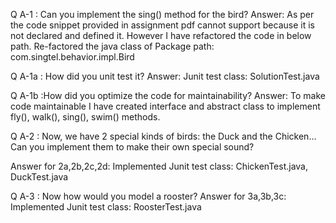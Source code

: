Q A-1 : Can you implement the sing() method for the bird?
Answer: As per the code snippet provided in assignment pdf cannot support because it is not declared and defined it. However I have refactored the code in below path.
	Re-factored the java class of Package path:	com.singtel.behavior.impl.Bird
		
Q A-1a : How did you unit test it?
Answer:	Junit test class: SolutionTest.java

Q A-1b :How did you optimize the code for maintainability? 
Answer: To make code maintainable I have created interface and abstract class to implement fly(), walk(), sing(), swim() methods.


Q A-2 : Now, we have 2 special kinds of birds: the Duck and the Chicken... Can you implement them to make their own special sound?

Answer for 2a,2b,2c,2d: 
	Implemented Junit test class: ChickenTest.java, DuckTest.java

Q A-3 : Now how would you model a rooster?
Answer for 3a,3b,3c: Implemented Junit test class: RoosterTest.java
	